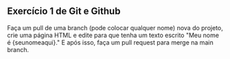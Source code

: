 ## Exercício 1 de Git e Github

Faça um pull de uma branch (pode colocar qualquer nome) nova do projeto, crie uma página HTML e edite para que tenha um texto escrito "Meu nome é {seunomeaqui}." E após isso, faça um pull request para merge na main branch.
